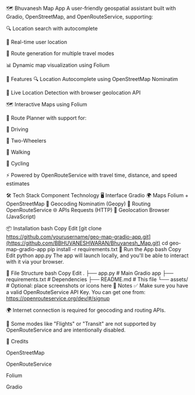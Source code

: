🗺️ Bhuvanesh Map App
A user-friendly geospatial assistant built with Gradio, OpenStreetMap, and OpenRouteService, supporting:

🔍 Location search with autocomplete

📍 Real-time user location

🧭 Route generation for multiple travel modes

📊 Dynamic map visualization using Folium



🚀 Features
🔍 Location Autocomplete using OpenStreetMap Nominatim

📍 Live Location Detection with browser geolocation API

🗺️ Interactive Maps using Folium

🧭 Route Planner with support for:

🚗 Driving

🛵 Two-Wheelers

🚶 Walking

🚴 Cycling

⚡ Powered by OpenRouteService with travel time, distance, and speed estimates

🛠️ Tech Stack
Component	Technology
🖥️ Interface	Gradio
🌍 Maps	Folium + OpenStreetMap
📍 Geocoding	Nominatim (Geopy)
🚗 Routing	OpenRouteService
🌐 APIs	Requests (HTTP)
🧠 Geolocation	Browser (JavaScript)

📦 Installation
bash
Copy
Edit
[git clone https://github.com/yourusername/geo-map-gradio-app.git](https://github.com/BBHUVANESHWARAN/Bhuvanesh_Map.git)
cd geo-map-gradio-app
pip install -r requirements.txt
🚀 Run the App
bash
Copy
Edit
python app.py
The app will launch locally, and you'll be able to interact with it via your browser.

📁 File Structure
bash
Copy
Edit
.
├── app.py               # Main Gradio app
├── requirements.txt     # Dependencies
├── README.md            # This file
└── assets/              # Optional: place screenshots or icons here
🔑 Notes
✅ Make sure you have a valid OpenRouteService API Key. You can get one from: https://openrouteservice.org/dev/#/signup

🌍 Internet connection is required for geocoding and routing APIs.

🛑 Some modes like "Flights" or "Transit" are not supported by OpenRouteService and are intentionally disabled.

🧠 Credits

OpenStreetMap

OpenRouteService

Folium

Gradio
